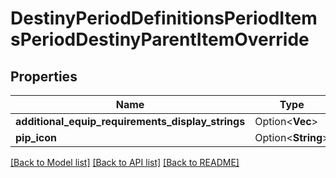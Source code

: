 # DestinyPeriodDefinitionsPeriodItemsPeriodDestinyParentItemOverride

## Properties

Name | Type | Description | Notes
------------ | ------------- | ------------- | -------------
**additional_equip_requirements_display_strings** | Option<**Vec<String>**> |  | [optional]
**pip_icon** | Option<**String**> |  | [optional]

[[Back to Model list]](../README.md#documentation-for-models) [[Back to API list]](../README.md#documentation-for-api-endpoints) [[Back to README]](../README.md)


